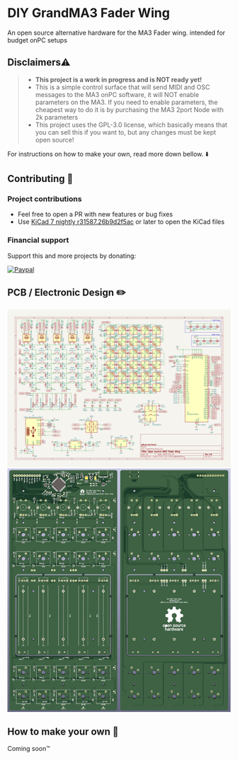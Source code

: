 # DIY GrandMA3 Fader Wing

An open source alternative hardware for the MA3 Fader wing. intended for budget onPC setups

## Disclaimers⚠️

> - **This project is a work in progress and is NOT ready yet!**
> - This is a simple control surface that will send MIDI and OSC messages to the MA3 onPC software, it will NOT enable parameters on the MA3. If you need to enable parameters, the cheapest way to do it is by purchasing the MA3 2port Node with 2k parameters
> - This project uses the GPL-3.0 license, which basically means that you can sell this if you want to, but any changes must be kept open source!

For instructions on how to make your own, read more down bellow. ⬇️

## Contributing 🤝

### Project contributions

- Feel free to open a PR with new features or bug fixes
- Use [KiCad 7 nightly r31587.26b9d2f5ac](https://downloads.kicad.org/kicad/windows/explore/nightlies/download/kicad-nightly-r31587.26b9d2f5ac-x86_64.exe) or later to open the KiCad files

### Financial support

Support this and more projects by donating:

[![Paypal](https://user-images.githubusercontent.com/8310271/225498353-9d0a672d-ed45-4fed-9838-11d71ee49c28.png)](https://www.paypal.com/donate/?hosted_button_id=683D7S6KLX7EA)

## PCB / Electronic Design ✏️

![Revision 0.8](KiCad/Image%20Exports/Revision%200.8.png)
![Revision 0.8 PCB](KiCad/Image%20Exports/Revision%200.8%20PCB.png)

## How to make your own 🚀

Coming soon™
